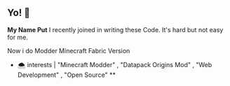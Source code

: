 ## Yo! 👋

**My Name Put** I recently joined in writing these Code. It's hard but not easy for me.

Now i do Modder Minecraft Fabric Version 
- 🌨️ interests | "Minecraft Modder" , "Datapack Origins Mod" , "Web Development" , "Open Source"
**
<!--
Here are some ideas to get you started:

- 🌱 I’m currently learning ...
- 👯 I’m looking to collaborate on ...
- 🤔 I’m looking for help with ...
- 💬 Ask me about ...
- 📫 How to reach me: ...
- 😄 Pronouns: ...
- ⚡ Fun fact: ...
-->
